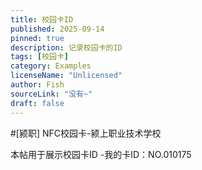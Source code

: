 ```yaml
---
title: 校园卡ID
published: 2025-09-14
pinned: true
description: 记录校园卡的ID
tags: [校园卡]
category: Examples
licenseName: "Unlicensed"
author: Fish
sourceLink: "没有~"
draft: false
---
```


#[颍职] NFC校园卡-颍上职业技术学校

本帖用于展示校园卡ID
-我的卡ID：NO.010175
